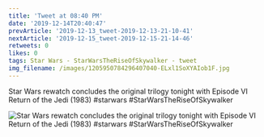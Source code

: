 ```yaml
---
title: 'Tweet at 08:40 PM'
date: '2019-12-14T20:40:47'
prevArticle: '2019-12-13_tweet-2019-12-13-21-10-41'
nextArticle: '2019-12-15_tweet-2019-12-15-21-14-46'
retweets: 0
likes: 0
tags: Star Wars - StarWarsTheRiseOfSkywalker - tweet
img_filename: /images/1205950784296407040-ELxl1SoXYAIob1F.jpg
---
```

Star Wars rewatch concludes the original trilogy tonight with Episode VI Return of the Jedi (1983) #starwars #StarWarsTheRiseOfSkywalker

![Star Wars rewatch concludes the original trilogy tonight with Episode VI Return of the Jedi (1983) #starwars #StarWarsTheRiseOfSkywalker](/images/1205950784296407040-ELxl1SoXYAIob1F.jpg "Star Wars rewatch concludes the original trilogy tonight with Episode VI Return of the Jedi (1983) #starwars #StarWarsTheRiseOfSkywalker")